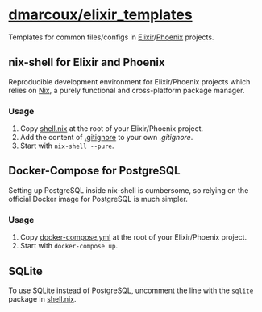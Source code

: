 # <a href="https://github.com/dmarcoux/elixir_templates">dmarcoux/elixir_templates</a>

Templates for common files/configs in
[Elixir](https://elixir-lang.org/)/[Phoenix](https://www.phoenixframework.org/)
projects.

## nix-shell for Elixir and Phoenix

Reproducible development environment for Elixir/Phoenix projects which
relies on [Nix](https://github.com/NixOS/nix), a purely functional and
cross-platform package manager.

### Usage

1. Copy [shell.nix](./shell.nix) at the root of your Elixir/Phoenix project.
2. Add the content of [.gitignore](./.gitignore) to your own _.gitignore_.
3. Start with `nix-shell --pure`.

## Docker-Compose for PostgreSQL

Setting up PostgreSQL inside nix-shell is cumbersome, so relying on the official
Docker image for PostgreSQL is much simpler.

### Usage

1. Copy [docker-compose.yml](./docker-compose.yml) at the root of your
  Elixir/Phoenix project.
2. Start with `docker-compose up`.

## SQLite

To use SQLite instead of PostgreSQL, uncomment the line with the `sqlite`
package in [shell.nix](./shell.nix).

